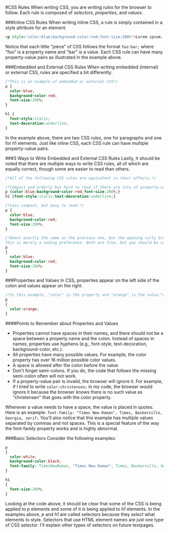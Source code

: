 #CSS Rules
When writing CSS, you are writing *rules* for the browser to follow. Each rule is composed of *selectors*, *properties*, and *values*.

###Inline CSS Rules
When writing inline CSS, a rule is simply contained in a style attribute for an element:

```html
<p style="color:blue;background-color:red;font-size:200%">Lorem ipsum...</p>
```

Notice that each little "piece" of CSS follows the format `foo:bar;` where "foo" is a property name and "bar" is a value. Each CSS rule can have many property-value pairs as illustrated in the example above.

###Embedded and External CSS Rules
When writing embedded (internal) or external CSS, rules are specified a bit differently:

```css
/*This is an example of embedded or external CSS*/
p {
  color:blue;
  background-color:red;
  font-size:200%;
}

h1 {
  font-style:italic;
  text-decoration:underline;
}
```

In the example above, there are two CSS *rules*, one for paragraphs and one for h1 elements. Just like inline CSS, each CSS rule can have multiple property-value pairs.

###3 Ways to Write Embedded and External CSS Rules
Lastly, it should be noted that there are multiple ways to write CSS rules, all of which are equally correct, though some are easier to read than others.

```css
/*All of the following CSS rules are equivalent in their effects.*/

/*Compact and orderly but hard to read if there are lots of property-value pairs*/
p {color:blue;background-color:red;font-size:200%;}
h1 {font-style:italic;text-decoration:underline;}

/*Less compact, but easy to read.*/
p {
  color:blue;
  background-color:red;
  font-size:200%;
}

/*Amost exactly the same as the previous one, but the opening curly brace is in a different place.
This is merely a coding preference. Both are fine, but you should be consistent in which one you use.*/
p
{
  color:blue;
  background-color:red;
  font-size:200%;
}
```

###Properties and Values
In CSS, properties appear on the left side of the colon and values appear on the right.

```css
/*In this example, "color" is the property and "orange" is the value.*/
p
{
  color:orange;
}
```

####Points to Remember about Properties and Values
* Properties cannot have spaces in their names, and there should not be a space between a property name and the colon. Instead of spaces in names, properties use hyphens (e.g., font-style, text-decoration, background-color, etc.).
* All properties have many possible values. For example, the color property has over 16 million possible color values.
* A space is allowed after the colon before the value.
* Don't forget semi-colons. If you do, the code that follows the missing semi-colon often will not work.
* If a property-value pair is invalid, the browser will ignore it. For example, if I tried to write `color:christensen;` in my code, the browser would ignore it because the browser knows there is no such value as "christensen" that goes with the color property.

Whenever a value needs to have a space, the value is placed in quotes. Here is an example: `font-family: "Times New Roman", Times, Baskerville, Georgia, serif;` You'll also notice that this example has multiple values separated by commas and not spaces. This is a special feature of the way the font-family property works and is highly abnormal.

###Basic Selectors
Consider the following examples:

```css
p
{
  color:white;
  background-color:black;
  font-family: TimesNewRoman, "Times New Roman", Times, Baskerville, Georgia, serif;
}

h1
{
  font-size:200%;
}
```
Looking at the code above, it should be clear that some of the CSS is being applied to *p* elements and some of it is being applied to *h1* elements. In the examples above, *p* and *h1* are called selectors because they *select* what elements to style. Selectors that use HTML element names are just one type of CSS selector. I'll explain other types of selectors on future textpages.
